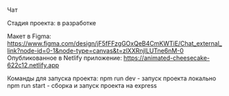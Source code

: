Чат

Стадия проекта: в разработке

Макет в Figma: https://www.figma.com/design/jF5fFFzgGOxQeB4CmKWTiE/Chat_external_link?node-id=0-1&node-type=canvas&t=zlXXRnjlLUTne6nM-0
Опубликованное в Netlify приложение: https://animated-cheesecake-622c12.netlify.app

Команды для запуска проекта:
npm run dev - запуск проекта локально
npm run start - сборка и запуск проекта на express

